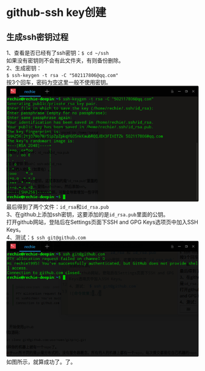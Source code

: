 # github-ssh key创建
## 生成ssh密钥过程
1、查看是否已经有了ssh密钥：`$ cd ~/ssh`  
如果没有密钥则不会有此文件夹，有则备份删除。  
2、生成密钥：  
`$ ssh-keygen -t rsa -C "502117806@qq.com"`  
按3个回车，密码为空这里一般不使用密钥。
![命令效果](./20170117201128.png)  
最后得到了两个文件：`id_rsa`和`id_rsa.pub`  
3、在github上添加ssh密钥，这要添加的是`id_rsa.pub`里面的公钥。  
打开github网站，登陆后在Settings页面下SSH and GPG Keys选项页中加入SSH Keys。  
4、测试：`$ ssh git@github.com`  
![命令效果](./20170117202844.png)  
如图所示，就算成功了。了。